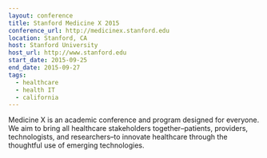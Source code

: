 ```yaml
---
layout: conference
title: Stanford Medicine X 2015
conference_url: http://medicinex.stanford.edu
location: Stanford, CA
host: Stanford University
host_url: http://www.stanford.edu
start_date: 2015-09-25
end_date: 2015-09-27
tags:
  - healthcare
  - health IT
  - california
---
```


Medicine X is an academic conference and program designed for everyone. We aim to
bring all healthcare stakeholders together–patients, providers, technologists, and
researchers–to innovate healthcare through the thoughtful use of emerging technologies.